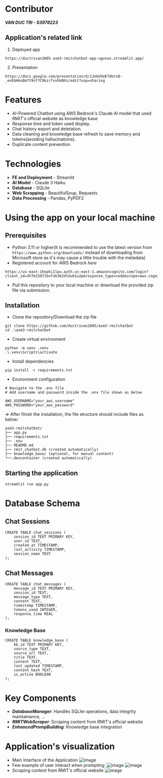 # Contributor
***VAN DUC TRI - S3978223***
## Application's related link
1. Deployed app
```
https://ductrivan2605-asm3-rmitchatbot-app-ugvvox.streamlit.app/
```
2. Presentation
```
https://docs.google.com/presentation/d/1JebUXeE7dUrxQ-_enEbHko8m7t9cF7C9kzrfxvhkNXs/edit?usp=sharing
```
# Features
- AI-Powered Chatbot using AWS Bedrock's Claude AI model that used RMIT's official website as knowledge base
- Response time and token used display.
- Chat history export and deletation.
- Data cleaning and knowledge base refresh to save memory and tokens(avoiding hallucinations).
- Duplicate content prevention.
# Technologies
- **FE and Deployment** - Streamlit
- **AI Model** - Claude 3 Haiku
- **Database** - SQLite
- **Web Scrapping** - BeautifulSoup, Requests
- **Data Processing** - Pandas, PyPDF2
# Using the app on your local machine
## Prerequisites
- Python 3.11 or higher(It is recommended to use the latest version from `https://www.python.org/downloads/` instead of downloading from Microsoft store as it's may cause a little trouble with the metadata)
- Registered account for AWS Bedrock *here*
```
https://us-east-1kopki1lpu.auth.us-east-1.amazoncognito.com/login?client_id=3h7m15971bnfah362dldub1u2p&response_type=code&scope=aws.cognito.signin.user.admin+email+openid&redirect_uri=https%3A%2F%2Fd84l1y8p4kdic.cloudfront.net
```
- Pull this repository to your local machine or download the provided zip file via submission.
## Installation
- Clone the repository/Download the zip file
```
git clone https://github.com/ductrivan2605/asm3-rmitchatbot
cd .\asm3-rmitchatbot
```
- Create virtual environment
```
python -m venv .venv
.\.venv\Scripts\activate
```
- Install dependencies
```
pip install -r requirements.txt
```
- Environment configuration
```
# Navigate to the .env file
# Add username and password inside the .env file shown as below

AWS_USERNAME="your_aws_username"
AWS_PASSWORD="your_aws_password"
```
=> After finish the installation, the file structure should include files as below:
```
asm3-rmitchatbot/
├── app.py
├── requirements.txt
├── .env
├── README.md
├── rmit_chatbot.db (created automatically)
├── knowledge_base/ (optional, for manual content)
└──.devcontainer (created automatically)
```
## Starting the application
```
streamlit run app.py
```
# Database Schema
## Chat Sessions
```
CREATE TABLE chat_sessions (
    session_id TEXT PRIMARY KEY,
    user_id TEXT,
    created_at TIMESTAMP,
    last_activity TIMESTAMP,
    session_name TEXT
);
```
## Chat Messages
```
CREATE TABLE chat_messages (
    message_id TEXT PRIMARY KEY,
    session_id TEXT,
    message_type TEXT,
    content TEXT,
    timestamp TIMESTAMP,
    tokens_used INTEGER,
    response_time REAL
);
```
### Knowledge Base
```
CREATE TABLE knowledge_base (
    kb_id TEXT PRIMARY KEY,
    source_type TEXT,
    source_url TEXT,
    title TEXT,
    content TEXT,
    last_updated TIMESTAMP,
    content_hash TEXT,
    is_active BOOLEAN
);
```
# Key Components
- ***DatabaseManager***: Handles SQLite operations, data integrity maintainance, ...
- ***RMITWebScraper***: Scraping content from RMIT's official website
- ***EnhancedPrompBuilding***: Knowledge base integration 
# Application's visualization
- Main Interface of the Application
![image](https://github.com/user-attachments/assets/67e56407-3b15-44bf-8944-6ef1b98e8e0a)
- Few example of user interact when prompting:
![image](https://github.com/user-attachments/assets/e96d5da9-9ca7-450c-b942-29adb6930254)
![image](https://github.com/user-attachments/assets/0cc950f0-741b-422a-b28a-54697c754b1f)
- Scraping content from RMIT's official website
![image](https://github.com/user-attachments/assets/c50a5e87-9b54-4e79-96a2-2b60a8d9426f)



